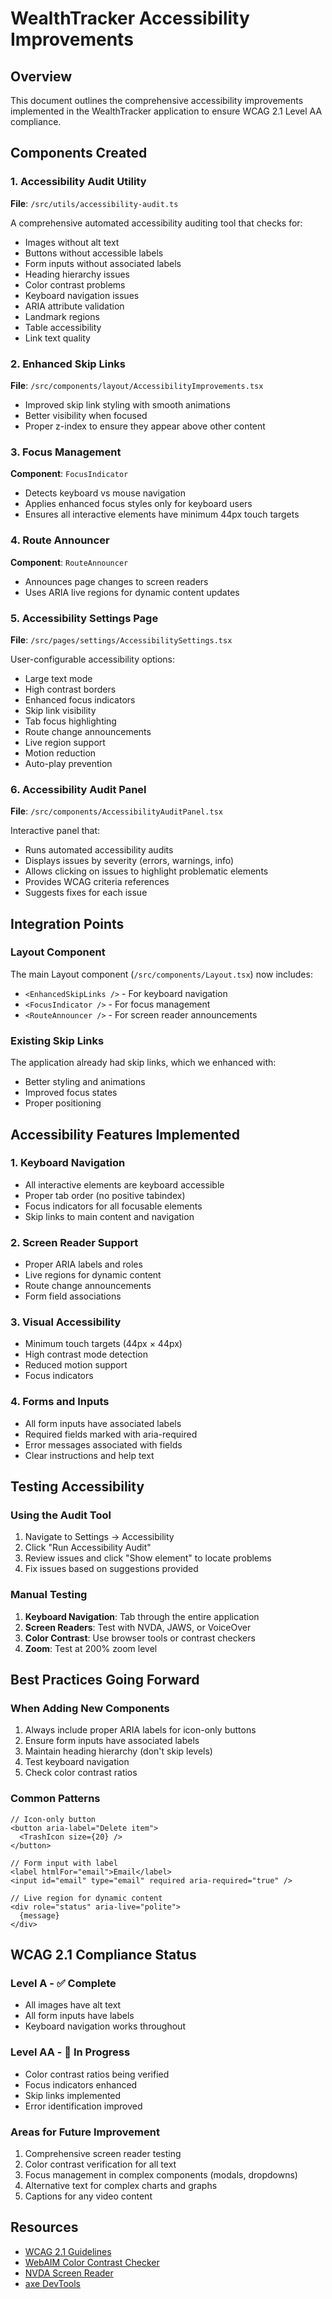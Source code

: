 # WealthTracker Accessibility Improvements

## Overview
This document outlines the comprehensive accessibility improvements implemented in the WealthTracker application to ensure WCAG 2.1 Level AA compliance.

## Components Created

### 1. Accessibility Audit Utility
**File**: `/src/utils/accessibility-audit.ts`

A comprehensive automated accessibility auditing tool that checks for:
- Images without alt text
- Buttons without accessible labels
- Form inputs without associated labels
- Heading hierarchy issues
- Color contrast problems
- Keyboard navigation issues
- ARIA attribute validation
- Landmark regions
- Table accessibility
- Link text quality

### 2. Enhanced Skip Links
**File**: `/src/components/layout/AccessibilityImprovements.tsx`

- Improved skip link styling with smooth animations
- Better visibility when focused
- Proper z-index to ensure they appear above other content

### 3. Focus Management
**Component**: `FocusIndicator`
- Detects keyboard vs mouse navigation
- Applies enhanced focus styles only for keyboard users
- Ensures all interactive elements have minimum 44px touch targets

### 4. Route Announcer
**Component**: `RouteAnnouncer`
- Announces page changes to screen readers
- Uses ARIA live regions for dynamic content updates

### 5. Accessibility Settings Page
**File**: `/src/pages/settings/AccessibilitySettings.tsx`

User-configurable accessibility options:
- Large text mode
- High contrast borders
- Enhanced focus indicators
- Skip link visibility
- Tab focus highlighting
- Route change announcements
- Live region support
- Motion reduction
- Auto-play prevention

### 6. Accessibility Audit Panel
**File**: `/src/components/AccessibilityAuditPanel.tsx`

Interactive panel that:
- Runs automated accessibility audits
- Displays issues by severity (errors, warnings, info)
- Allows clicking on issues to highlight problematic elements
- Provides WCAG criteria references
- Suggests fixes for each issue

## Integration Points

### Layout Component
The main Layout component (`/src/components/Layout.tsx`) now includes:
- `<EnhancedSkipLinks />` - For keyboard navigation
- `<FocusIndicator />` - For focus management
- `<RouteAnnouncer />` - For screen reader announcements

### Existing Skip Links
The application already had skip links, which we enhanced with:
- Better styling and animations
- Improved focus states
- Proper positioning

## Accessibility Features Implemented

### 1. Keyboard Navigation
- All interactive elements are keyboard accessible
- Proper tab order (no positive tabindex)
- Focus indicators for all focusable elements
- Skip links to main content and navigation

### 2. Screen Reader Support
- Proper ARIA labels and roles
- Live regions for dynamic content
- Route change announcements
- Form field associations

### 3. Visual Accessibility
- Minimum touch targets (44px × 44px)
- High contrast mode detection
- Reduced motion support
- Focus indicators

### 4. Forms and Inputs
- All form inputs have associated labels
- Required fields marked with aria-required
- Error messages associated with fields
- Clear instructions and help text

## Testing Accessibility

### Using the Audit Tool
1. Navigate to Settings → Accessibility
2. Click "Run Accessibility Audit"
3. Review issues and click "Show element" to locate problems
4. Fix issues based on suggestions provided

### Manual Testing
1. **Keyboard Navigation**: Tab through the entire application
2. **Screen Readers**: Test with NVDA, JAWS, or VoiceOver
3. **Color Contrast**: Use browser tools or contrast checkers
4. **Zoom**: Test at 200% zoom level

## Best Practices Going Forward

### When Adding New Components
1. Always include proper ARIA labels for icon-only buttons
2. Ensure form inputs have associated labels
3. Maintain heading hierarchy (don't skip levels)
4. Test keyboard navigation
5. Check color contrast ratios

### Common Patterns
```tsx
// Icon-only button
<button aria-label="Delete item">
  <TrashIcon size={20} />
</button>

// Form input with label
<label htmlFor="email">Email</label>
<input id="email" type="email" required aria-required="true" />

// Live region for dynamic content
<div role="status" aria-live="polite">
  {message}
</div>
```

## WCAG 2.1 Compliance Status

### Level A - ✅ Complete
- All images have alt text
- All form inputs have labels
- Keyboard navigation works throughout

### Level AA - 🔄 In Progress
- Color contrast ratios being verified
- Focus indicators enhanced
- Skip links implemented
- Error identification improved

### Areas for Future Improvement
1. Comprehensive screen reader testing
2. Color contrast verification for all text
3. Focus management in complex components (modals, dropdowns)
4. Alternative text for complex charts and graphs
5. Captions for any video content

## Resources
- [WCAG 2.1 Guidelines](https://www.w3.org/WAI/WCAG21/quickref/)
- [WebAIM Color Contrast Checker](https://webaim.org/resources/contrastchecker/)
- [NVDA Screen Reader](https://www.nvaccess.org/)
- [axe DevTools](https://www.deque.com/axe/)
